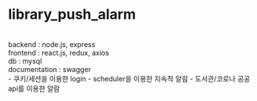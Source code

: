 # library_push_alarm
<br/>
backend : node.js, express
<br/>
frontend : react.js, redux, axios
<br/>
db : mysql
<br/>
documentation : swagger
<br/>
- 쿠키/세션을 이용한 login
- scheduler을 이용한 지속적 알림 
- 도서관/코로나 공공 api를 이용한 알람 

